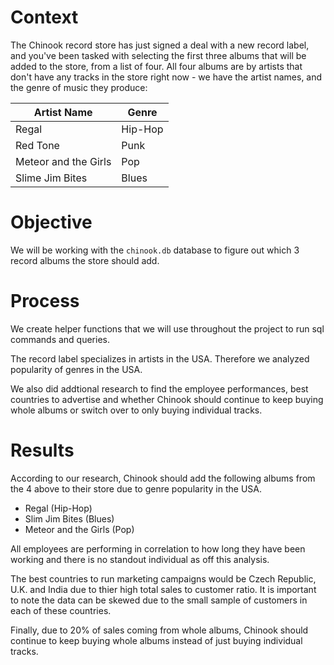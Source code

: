 # Context

The Chinook record store has just signed a deal with a new record label, and you've been tasked with selecting the first three albums that will be added to the store, from a list of four. All four albums are by artists that don't have any tracks in the store right now - we have the artist names, and the genre of music they produce:

| Artist Name | Genre |
| ----------- | ----------- |
| Regal      | Hip-Hop       |
| Red Tone   | Punk   |
| Meteor and the Girls|  Pop|
|Slime Jim Bites | Blues |

# Objective

We will be working with the `chinook.db` database to figure out which 3 record albums the store should add.

# Process

We create helper functions that we will use throughout the project to run sql commands and queries.

The record label specializes in artists in the USA. Therefore we analyzed popularity of genres in the USA.

We also did addtional research to find the employee performances, best countries to advertise and whether Chinook should continue to keep buying whole albums or switch over to only buying individual tracks.

# Results

According to our research, Chinook should add the following albums from the 4 above to their store due to genre popularity in the USA.

- Regal (Hip-Hop)
- Slim Jim Bites (Blues)
- Meteor and the Girls (Pop)

All employees are performing in correlation to how long they have been working and there is no standout individual as off this analysis.

The best countries to run marketing campaigns would be Czech Republic, U.K. and India due to thier high total sales to customer ratio.
It is important to note the data can be skewed due to the small sample of customers in each of these countries.

Finally, due to 20% of sales coming from whole albums, Chinook should continue to keep buying whole albums instead of just buying individual tracks.
